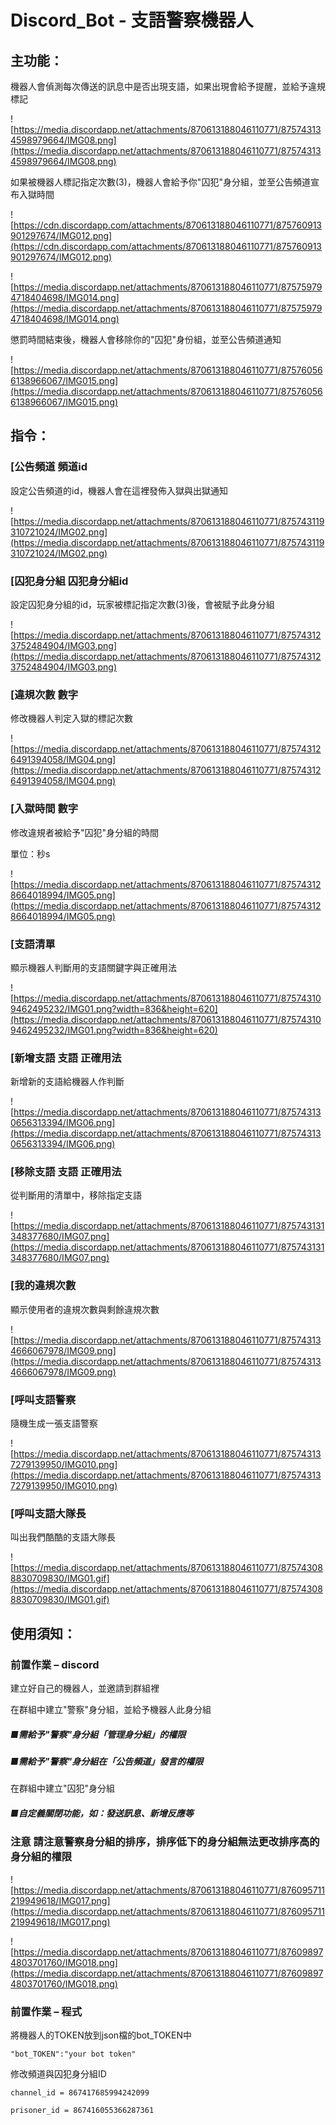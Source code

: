 # Discord_Bot - 支語警察機器人

## 主功能：

機器人會偵測每次傳送的訊息中是否出現支語，如果出現會給予提醒，並給予違規標記

![https://media.discordapp.net/attachments/870613188046110771/875743134598979664/IMG08.png](https://media.discordapp.net/attachments/870613188046110771/875743134598979664/IMG08.png)

如果被機器人標記指定次數(3)，機器人會給予你"囚犯"身分組，並至公告頻道宣布入獄時間

![https://cdn.discordapp.com/attachments/870613188046110771/875760913901297674/IMG012.png](https://cdn.discordapp.com/attachments/870613188046110771/875760913901297674/IMG012.png)

![https://media.discordapp.net/attachments/870613188046110771/875759794718404698/IMG014.png](https://media.discordapp.net/attachments/870613188046110771/875759794718404698/IMG014.png)

懲罰時間結束後，機器人會移除你的"囚犯"身份組，並至公告頻道通知

![https://media.discordapp.net/attachments/870613188046110771/875760566138966067/IMG015.png](https://media.discordapp.net/attachments/870613188046110771/875760566138966067/IMG015.png)

## 指令：

### [公告頻道 頻道id

設定公告頻道的id，機器人會在這裡發佈入獄與出獄通知

![https://media.discordapp.net/attachments/870613188046110771/875743119310721024/IMG02.png](https://media.discordapp.net/attachments/870613188046110771/875743119310721024/IMG02.png)

### [囚犯身分組 囚犯身分組id

設定囚犯身分組的id，玩家被標記指定次數(3)後，會被賦予此身分組

![https://media.discordapp.net/attachments/870613188046110771/875743123752484904/IMG03.png](https://media.discordapp.net/attachments/870613188046110771/875743123752484904/IMG03.png)

### [違規次數 數字

修改機器人判定入獄的標記次數

![https://media.discordapp.net/attachments/870613188046110771/875743126491394058/IMG04.png](https://media.discordapp.net/attachments/870613188046110771/875743126491394058/IMG04.png)

### [入獄時間 數字

修改違規者被給予"囚犯"身分組的時間

單位：秒s

![https://media.discordapp.net/attachments/870613188046110771/875743128664018994/IMG05.png](https://media.discordapp.net/attachments/870613188046110771/875743128664018994/IMG05.png)

### [支語清單

顯示機器人判斷用的支語關鍵字與正確用法

![https://media.discordapp.net/attachments/870613188046110771/875743109462495232/IMG01.png?width=836&height=620](https://media.discordapp.net/attachments/870613188046110771/875743109462495232/IMG01.png?width=836&height=620)

### [新增支語 支語 正確用法

新增新的支語給機器人作判斷

![https://media.discordapp.net/attachments/870613188046110771/875743130656313394/IMG06.png](https://media.discordapp.net/attachments/870613188046110771/875743130656313394/IMG06.png)

### [移除支語 支語 正確用法

從判斷用的清單中，移除指定支語

![https://media.discordapp.net/attachments/870613188046110771/875743131348377680/IMG07.png](https://media.discordapp.net/attachments/870613188046110771/875743131348377680/IMG07.png)

### [我的違規次數

顯示使用者的違規次數與剩餘違規次數

![https://media.discordapp.net/attachments/870613188046110771/875743134666067978/IMG09.png](https://media.discordapp.net/attachments/870613188046110771/875743134666067978/IMG09.png)

### [呼叫支語警察

隨機生成一張支語警察

![https://media.discordapp.net/attachments/870613188046110771/875743137279139950/IMG010.png](https://media.discordapp.net/attachments/870613188046110771/875743137279139950/IMG010.png)

### [呼叫支語大隊長

叫出我們酷酷的支語大隊長

![https://media.discordapp.net/attachments/870613188046110771/875743088830709830/IMG01.gif](https://media.discordapp.net/attachments/870613188046110771/875743088830709830/IMG01.gif)

## 使用須知：

### 前置作業 – discord

建立好自己的機器人，並邀請到群組裡

在群組中建立"警察"身分組，並給予機器人此身分組

##### ■需給予"警察"身分組「管理身分組」的權限

##### ■需給予"警察"身分組在「公告頻道」發言的權限

在群組中建立"囚犯"身分組

##### ■自定義關閉功能，如：發送訊息、新增反應等



### 注意 請注意警察身分組的排序，排序低下的身分組無法更改排序高的身分組的權限

![https://media.discordapp.net/attachments/870613188046110771/876095711219949618/IMG017.png](https://media.discordapp.net/attachments/870613188046110771/876095711219949618/IMG017.png)

![https://media.discordapp.net/attachments/870613188046110771/876098974803701760/IMG018.png](https://media.discordapp.net/attachments/870613188046110771/876098974803701760/IMG018.png)



### 前置作業 – 程式

將機器人的TOKEN放到json檔的bot_TOKEN中

`"bot_TOKEN":"your bot token"`

修改頻道與囚犯身分組ID

`channel_id = 867417685994242099`

`prisoner_id = 867416055366287361`